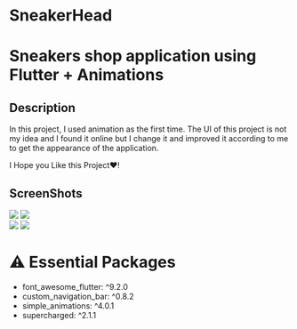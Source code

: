 # SneakerHead
# Sneakers shop application using Flutter + Animations
## Description
In this project, I used animation as the first time.
The UI of this project is not my idea and I found it online but I change it and improved it according to me to get the appearance of the application. 

I Hope you Like this Project❤!
## ScreenShots
![](assets/images/LoginSS.png)
![](assets/images/DashboardSS.png)  
![](assets/images/DeatilSS.png)
![](assets/images/ProfileSS.png)

# ⚠️ Essential Packages 
* font_awesome_flutter: ^9.2.0
* custom_navigation_bar: ^0.8.2
* simple_animations: ^4.0.1
* supercharged: ^2.1.1
